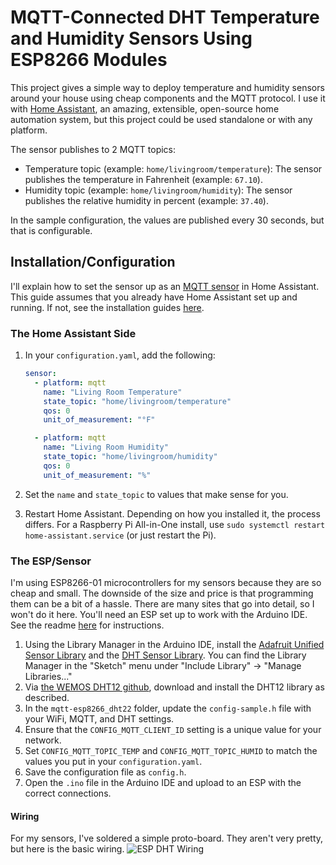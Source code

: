 # MQTT-Connected DHT Temperature and Humidity Sensors Using ESP8266 Modules
This project gives a simple way to deploy temperature and humidity sensors around your house using cheap components and the MQTT protocol. I use it with [Home Assistant](https://home-assistant.io/), an amazing, extensible, open-source home automation system, but this project could be used standalone or with any platform.

The sensor publishes to 2 MQTT topics:
- Temperature topic (example: `home/livingroom/temperature`): The sensor publishes the temperature in Fahrenheit (example: `67.10`).
- Humidity topic (example: `home/livingroom/humidity`): The sensor publishes the relative humidity in percent (example: `37.40`).

In the sample configuration, the values are published every 30 seconds, but that is configurable.

## Installation/Configuration
I'll explain how to set the sensor up as an [MQTT sensor](https://home-assistant.io/components/sensor.mqtt/) in Home Assistant. This guide assumes that you already have Home Assistant set up and running. If not, see the installation guides [here](https://home-assistant.io/getting-started/).

### The Home Assistant Side
1. In your `configuration.yaml`, add the following:

    ```yaml
    sensor:
      - platform: mqtt
        name: "Living Room Temperature"
        state_topic: "home/livingroom/temperature"
        qos: 0
        unit_of_measurement: "°F"

      - platform: mqtt
        name: "Living Room Humidity"
        state_topic: "home/livingroom/humidity"
        qos: 0
        unit_of_measurement: "%"
    ```
2. Set the `name` and `state_topic` to values that make sense for you.
3. Restart Home Assistant. Depending on how you installed it, the process differs. For a Raspberry Pi All-in-One install, use `sudo systemctl restart home-assistant.service` (or just restart the Pi).

### The ESP/Sensor
I'm using ESP8266-01 microcontrollers for my sensors because they are so cheap and small. The downside of the size and price is that programming them can be a bit of a hassle. There are many sites that go into detail, so I won't do it here. You'll need an ESP set up to work with the Arduino IDE. See the readme [here](https://github.com/esp8266/Arduino) for instructions.

1. Using the Library Manager in the Arduino IDE, install the [Adafruit Unified Sensor Library](https://github.com/adafruit/Adafruit_Sensor) and the [DHT Sensor Library](https://github.com/adafruit/DHT-sensor-library). You can find the Library Manager in the "Sketch" menu under "Include Library" -> "Manage Libraries..."
2. Via [the WEMOS DHT12 github](https://github.com/wemos/WEMOS_DHT12_Arduino_Library), download and install the DHT12 library as described.
3. In the `mqtt-esp8266_dht22` folder, update the `config-sample.h` file with your WiFi, MQTT, and DHT settings.
4. Ensure that the `CONFIG_MQTT_CLIENT_ID` setting is a unique value for your network.
5. Set `CONFIG_MQTT_TOPIC_TEMP` and `CONFIG_MQTT_TOPIC_HUMID` to match the values you put in your `configuration.yaml`.
6. Save the configuration file as `config.h`.
7. Open the `.ino` file in the Arduino IDE and upload to an ESP with the correct connections.

#### Wiring
For my sensors, I've soldered a simple proto-board. They aren't very pretty, but here is the basic wiring.
![ESP DHT Wiring](https://raw.githubusercontent.com/corbanmailloux/esp-mqtt-dht/master/ESP%20DHT_bb.png)
